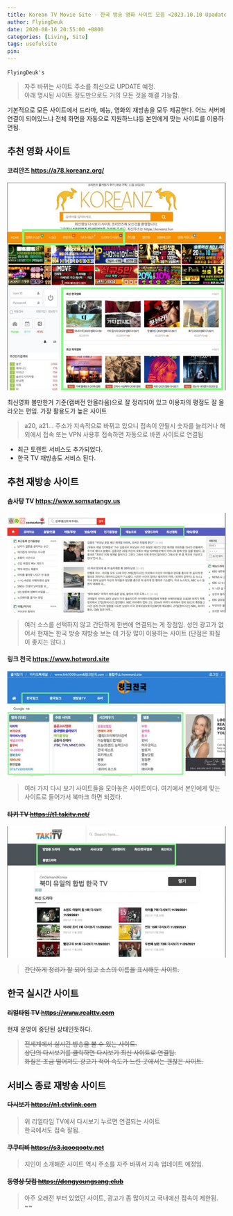 ```yaml
---
title: Korean TV Movie Site - 한국 방송 영화 사이트 모음 <2023.10.10 Upadates>
author: FlyingDeuk
date: 2020-08-16 20:55:00 +0800
categories: [Living, Site]
tags: usefulsite
pin:
---
```


`FlyingDeuk's`
> 자주 바뀌는 사이트 주소를 최신으로 UPDATE 예정.<br>
아래 명시된 사이트 정도만으로도 거의 모든 것을 해결 가능함.<br>

기본적으로 모든 사이트에서 드라마, 예능, 영화의 재방송을 모두 제공한다. 어느 서버에 연결이 되어있느냐 전체 화면을 자동으로 지원하느냐등 본인에게 맞는 사이트를 이용하면됨.

## 추천 영화 사이트

#### 코리안즈 <https://a78.koreanz.org/>
![site](/img/living/site/site1.jpg)

최신영화 볼만한거 기준(캠버전 안올라옴)으로 잘 정리되어 있고 이용자의 평점도 잘 올라오는 편임. 가장 활용도가 높은 사이트
> a20, a21... 주소가 지속적으로 바뀌고 있으니 접속이 안될시 숫자를 늘리거나 해외에서 접속 또는 VPN 사용후 접속하면 자동으로 바뀐 사이트로 연결됨<br>
- 최근 토렌트 서비스도 추가되었다.
- 한국 TV 재방송도 서비스 된다. 


## 추천 재방송 사이트

#### 솜사탕 TV <https://www.somsatangv.us>
![site](/img/living/site/site4.jpg)

> 여러 소스를 선택하지 않고 간단하게 한번에 연결되는 게 장점임. 성인 광고가 없어서 현재는 한국 방송 재방송 보는 데 가장 많이 이용하는 사이트 (단점은 화질이 좋지는 않다.)


#### 링크 천국  <https://www.hotword.site>
![site](/img/living/site/site3.jpg)

> 여러 가지 다시 보기 사이트들을 모아놓은 사이트이다. 여기에서 본인에게 맞는 사이트로 들어가서 북마크 하면 되겠다.



#### ~~타키 TV <https://t1.takitv.net/>~~
![site](/img/living/site/site2.jpg)

> ~~간단하게 정리가 잘 되어 있고 소스의 이름을 표시해둔 사이트.~~

## 한국 실시간 사이트

#### ~~리얼타임 TV <https://www.realttv.com>~~
현재 운영이 중단된 상태인듯하다.
> ~~전세계에서 실시간 방송을 볼 수 있는 사이트.<br>
상단의 다시보기를 클릭하면 다시보기 최신 사이트로 연결됨. <br> 화질은 조금 떨어져도 광고가 적어 속도가 느린 곳에서는 괜찮은 사이트.~~

## 서비스 종료 재방송 사이트

#### ~~다시보기 <https://n1.etvlink.com>~~
>위 리얼타임 TV에서 다시보기 누르면 연결되는 사이트<br>
한국에서도 접속 잘됨.

#### ~~쿠쿠티비 <https://s3.iqooqootv.net>~~
>지인이 소개해준 사이트 역시 주소를 자주 바꿔서 지속 업데이트 예정임.

#### ~~동영상 닷컴 <https://dongyoungsang.club>~~
> 아주 오래전 부터 있었던 사이트, 광고가 좀 많아지고 국내에선 접속이 제한됨.<br> ~~
